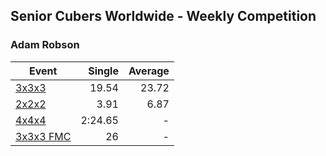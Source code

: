 ## Senior Cubers Worldwide - Weekly Competition
### Adam Robson

| Event | Single | Average |
| -- | --: | --: |
| [3x3x3](adam_robson/333.md) | 19.54 | 23.72 |
| [2x2x2](adam_robson/222.md) | 3.91 | 6.87 |
| [4x4x4](adam_robson/444.md) | 2:24.65 | - |
| [3x3x3 FMC](adam_robson/333fm.md) | 26 | - |

<!-- Global site tag (gtag.js) - Google Analytics -->
<script async src="https://www.googletagmanager.com/gtag/js?id=UA-86348435-3"></script>
<script>window.dataLayer = window.dataLayer || []; function gtag() {dataLayer.push(arguments);} gtag('js', new Date()); gtag('config', 'UA-86348435-3');</script>
